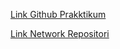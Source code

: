[Link Github Prakktikum](https://github.com/rahmanmue/praktikum-github)

[Link Network Repositori](https://github.com/rahmanmue/praktikum-github/network)
